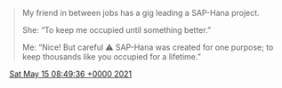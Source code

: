 > My friend in between jobs has a gig leading a SAP\-Hana project\.   
>   
> She: “To keep me occupied until something better\.”  
>   
> Me: “Nice\! But careful ⚠️ SAP\-Hana was created for one purpose; to keep thousands like you occupied for a lifetime\.”

<img src="../../media/tweet.ico" width="12" /> [Sat May 15 08:49:36 +0000 2021](https://twitter.com/DromerDenker/status/1393488723359195137)